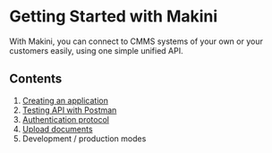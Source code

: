 # Getting Started with Makini

With Makini, you can connect to CMMS systems of your own or your customers easily,
using one simple unified API.

## Contents
1. [Creating an application](sign-up.md)
2. [Testing API with Postman](postman.md)
3. [Authentication protocol](authentication.md)
4. [Upload documents](upload-documents.md)
5. Development / production modes

